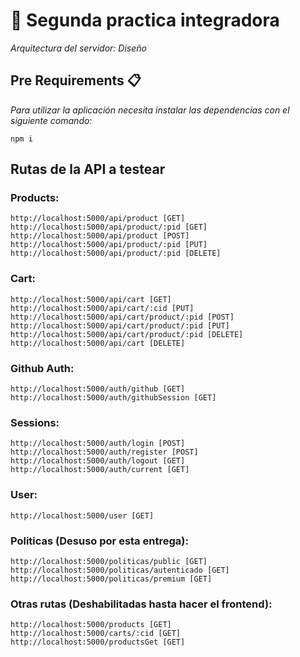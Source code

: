 # 👋 Segunda practica integradora
_Arquitectura del servidor: Diseño_

## Pre Requirements 📋

_Para utilizar la aplicación necesita instalar las dependencias con el siguiente comando:_
```
npm i
```
## Rutas de la API a testear

### Products: 
```
http://localhost:5000/api/product [GET]
http://localhost:5000/api/product/:pid [GET]
http://localhost:5000/api/product [POST]
http://localhost:5000/api/product/:pid [PUT]
http://localhost:5000/api/product/:pid [DELETE]
```
### Cart:
```
http://localhost:5000/api/cart [GET]
http://localhost:5000/api/cart/:cid [PUT]
http://localhost:5000/api/cart/product/:pid [POST]
http://localhost:5000/api/cart/product/:pid [PUT]
http://localhost:5000/api/cart/product/:pid [DELETE]
http://localhost:5000/api/cart [DELETE]

```
### Github Auth:
```
http://localhost:5000/auth/github [GET]
http://localhost:5000/auth/githubSession [GET]
```
### Sessions:
```
http://localhost:5000/auth/login [POST]
http://localhost:5000/auth/register [POST]
http://localhost:5000/auth/logout [GET]
http://localhost:5000/auth/current [GET] 
```
### User:
```
http://localhost:5000/user [GET]
```
### Politicas (Desuso por esta entrega):
```
http://localhost:5000/politicas/public [GET]
http://localhost:5000/politicas/autenticado [GET]
http://localhost:5000/politicas/premium [GET]
```
### Otras rutas (Deshabilitadas hasta hacer el frontend):
```
http://localhost:5000/products [GET]
http://localhost:5000/carts/:cid [GET]
http://localhost:5000/productsGet [GET]
```
